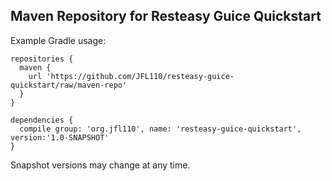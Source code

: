 ## Maven Repository for Resteasy Guice Quickstart

Example Gradle usage:
~~~~
repositories { 
  maven {
    url 'https://github.com/JFL110/resteasy-guice-quickstart/raw/maven-repo'
  }
}

dependencies {
  compile group: 'org.jfl110', name: 'resteasy-guice-quickstart', version:'1.0-SNAPSHOT'
}
~~~~

Snapshot versions may change at any time.
